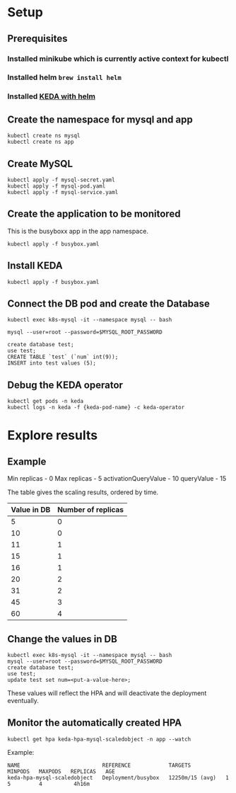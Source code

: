 # Setup

## Prerequisites

### Installed minikube which is currently active context for kubectl
### Installed helm `brew install helm`
### Installed [KEDA with helm](https://keda.sh/docs/2.14/deploy/#helm)

## Create the namespace for mysql and app

```
kubectl create ns mysql
kubectl create ns app
```

## Create MySQL

```
kubectl apply -f mysql-secret.yaml 
kubectl apply -f mysql-pod.yaml   
kubectl apply -f mysql-service.yaml
```

## Create the application to be monitored

This is the busyboxx app in the app namespace.

```
kubectl apply -f busybox.yaml
```

## Install KEDA 

```
kubectl apply -f busybox.yaml
```

## Connect the DB pod and create the Database

```
kubectl exec k8s-mysql -it --namespace mysql -- bash
```

```
mysql --user=root --password=$MYSQL_ROOT_PASSWORD

```

```
create database test;
use test;
CREATE TABLE `test` (`num` int(9));
INSERT into test values (5);
```

## Debug the KEDA operator

```
kubectl get pods -n keda
kubectl logs -n keda -f {keda-pod-name} -c keda-operator
```

# Explore results

## Example

Min replicas - 0
Max replicas - 5
activationQueryValue - 10
queryValue - 15

The table gives the scaling results, ordered by time.

| Value in DB | Number of replicas |
|-------------|--------------------|
| 5           | 0                  |
| 10          | 0                  |
| 11          | 1                  |
| 15          | 1                  |
| 16          | 1                  |
| 20          | 2                  |
| 31          | 2                  |
| 45          | 3                  |
| 60          | 4                  |

## Change the values in DB

```
kubectl exec k8s-mysql -it --namespace mysql -- bash
mysql --user=root --password=$MYSQL_ROOT_PASSWORD
create database test;
use test;
update test set num=<put-a-value-here>;
```

These values will reflect the HPA and will deactivate the deployment eventually.

## Monitor the automatically created HPA

```
kubectl get hpa keda-hpa-mysql-scaledobject -n app --watch
```

Example:

```
NAME                          REFERENCE            TARGETS           MINPODS   MAXPODS   REPLICAS   AGE
keda-hpa-mysql-scaledobject   Deployment/busybox   12250m/15 (avg)   1         5         4          4h16m
```

